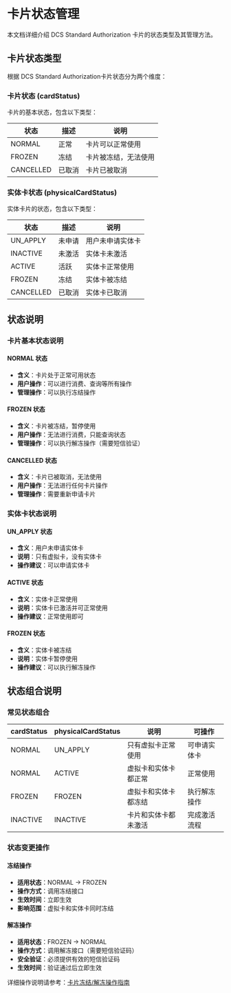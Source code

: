# 卡片状态管理

本文档详细介绍 DCS Standard Authorization 卡片的状态类型及其管理方法。

## 卡片状态类型

根据 DCS Standard Authorization卡片状态分为两个维度：

### 卡片状态 (cardStatus)

卡片的基本状态，包含以下类型：

| 状态 | 描述 | 说明 |
|------|------|------|
| NORMAL | 正常 | 卡片可以正常使用 |
| FROZEN | 冻结 | 卡片被冻结，无法使用 |
| CANCELLED | 已取消 | 卡片已被取消 |

### 实体卡状态 (physicalCardStatus)

实体卡片的状态，包含以下类型：

| 状态 | 描述 | 说明 |
|------|------|------|
| UN_APPLY | 未申请 | 用户未申请实体卡 |
| INACTIVE | 未激活 | 实体卡未激活 |
| ACTIVE | 活跃 | 实体卡正常使用 |
| FROZEN | 冻结 | 实体卡被冻结 |
| CANCELLED | 已取消 | 实体卡已取消 |

## 状态说明

### 卡片基本状态说明

#### NORMAL 状态
- **含义**：卡片处于正常可用状态
- **用户操作**：可以进行消费、查询等所有操作
- **管理操作**：可以执行冻结操作

#### FROZEN 状态
- **含义**：卡片被冻结，暂停使用
- **用户操作**：无法进行消费，只能查询状态
- **管理操作**：可以执行解冻操作（需要短信验证）

#### CANCELLED 状态
- **含义**：卡片已被取消，无法使用
- **用户操作**：无法进行任何卡片操作
- **管理操作**：需要重新申请卡片

### 实体卡状态说明

#### UN_APPLY 状态
- **含义**：用户未申请实体卡
- **说明**：只有虚拟卡，没有实体卡
- **操作建议**：可以申请实体卡

#### ACTIVE 状态
- **含义**：实体卡正常使用
- **说明**：实体卡已激活并可正常使用
- **操作建议**：正常使用即可


#### FROZEN 状态
- **含义**：实体卡被冻结
- **说明**：实体卡暂停使用
- **操作建议**：可以执行解冻操作

## 状态组合说明

### 常见状态组合

| cardStatus | physicalCardStatus | 说明 | 可操作   |
|------------|-------------------|------|-------|
| NORMAL | UN_APPLY | 只有虚拟卡正常使用 | 可申请实体卡 |
| NORMAL | ACTIVE | 虚拟卡和实体卡都正常 | 正常使用  |
| FROZEN | FROZEN | 虚拟卡和实体卡都冻结 | 执行解冻操作 |
| INACTIVE | INACTIVE | 卡片和实体卡都未激活 | 完成激活流程 |


### 状态变更操作

#### 冻结操作
- **适用状态**：NORMAL → FROZEN
- **操作方式**：调用冻结接口
- **生效时间**：立即生效
- **影响范围**：虚拟卡和实体卡同时冻结

#### 解冻操作
- **适用状态**：FROZEN → NORMAL
- **操作方式**：调用解冻接口（需要短信验证码）
- **安全验证**：必须提供有效的短信验证码
- **生效时间**：验证通过后立即生效

详细操作说明请参考：[卡片冻结/解冻操作指南](block.md)
